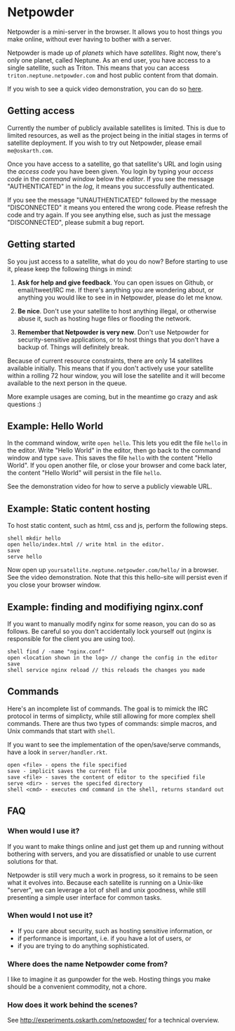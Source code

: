 # Netpowder

Netpowder is a mini-server in the browser. It allows you to host things you make
online, without ever having to bother with a server.

Netpowder is made up of *planets* which have *satellites*. Right now, there's
only one planet, called Neptune. As an end user, you have access to a single
satellite, such as Triton. This means that you can access
`triton.neptune.netpowder.com` and host public content from that domain.

If you wish to see a quick video demonstration, you can do so
[here](https://www.youtube.com/watch?v=9NqEpsFeKDg).

## Getting access

Currently the number of publicly available satellites is limited. This is due to
limited resources, as well as the project being in the initial stages in terms
of satellite deployment. If you wish to try out Netpowder, please email
`me@oskarth.com`.

Once you have access to a satellite, go that satellite's URL and login using the
*access code* you have been given. You login by typing your *access code* in the
*command window* below the *editor*. If you see the message "AUTHENTICATED" in
the *log*, it means you successfully authenticated.

If you see the message "UNAUTHENTICATED" followed by the message "DISCONNECTED"
it means you entered the wrong code. Please refresh the code and try again. If
you see anything else, such as just the message "DISCONNECTED", please submit a
bug report.

## Getting started

So you just access to a satellite, what do you do now? Before starting to use
it, please keep the following things in mind:

1. **Ask for help and give feedback**. You can open issues on Github, or
email/tweet/IRC me. If there's anything you are wondering about, or
anything you would like to see in in Netpowder, please do let me know.

2. **Be nice**. Don't use your satellite to host anything illegal, or otherwise
abuse it, such as hosting huge files or flooding the network.

3. **Remember that Netpowder is very new**. Don't use Netpowder for
security-sensitive applications, or to host things that you don't have a backup
of. Things will definitely break.

Because of current resource constraints, there are only 14 satellites available
initially. This means that if you don't actively use your satellite within a
rolling 72 hour window, you will lose the satellite and it will become available
to the next person in the queue.

More example usages are coming, but in the meantime go crazy and ask questions
:)

## Example: Hello World

In the command window, write `open hello`. This lets you edit the file `hello`
in the editor. Write "Hello World" in the editor, then go back to the command
window and type `save`. This saves the file `hello` with the content "Hello
World". If you open another file, or close your browser and come back later, the
content "Hello World" will persist in the file `hello`.

See the demonstration video for how to serve a publicly viewable URL.

## Example: Static content hosting

To host static content, such as html, css and js, perform the following steps.

```
shell mkdir hello
open hello/index.html // write html in the editor.
save
serve hello
```

Now open up `yoursatellite.neptune.netpowder.com/hello/` in a browser. See the
video demonstration. Note that this this hello-site will persist even if you
close your browser window.

## Example: finding and modifiying nginx.conf

If you want to manually modify nginx for some reason, you can do so as follows.
Be careful so you don't accidentally lock yourself out (nginx is responsible for
the client you are using too).

```
shell find / -name "nginx.conf"
open <location shown in the log> // change the config in the editor
save
shell service nginx reload // this reloads the changes you made
```

## Commands

Here's an incomplete list of commands. The goal is to mimick the IRC protocol in
terms of simplicty, while still allowing for more complex shell commands. There
are thus two types of commands: simple macros, and Unix commands that start with
`shell`.

If you want to see the implementation of the open/save/serve commands, have a
look in `server/handler.rkt`.

```
open <file> - opens the file specified
save - implicit saves the current file
save <file> - saves the content of editor to the specified file
serve <dir> - serves the specifed directory
shell <cmd> - executes cmd command in the shell, returns standard out
```

## FAQ

### When would I use it?

If you want to make things online and just get them up and running without
bothering with servers, and you are dissatisfied or unable to use current
solutions for that.

Netpowder is still very much a work in progress, so it remains to be seen what
it evolves into. Because each satellite is running on a Unix-like "server", we
can leverage a lot of shell and unix goodness, while still presenting a simple
user interface for common tasks.

### When would I not use it?

- If you care about security, such as hosting sensitive information, or
- if performance is important, i.e. if you have a lot of users, or
- if you are trying to do anything sophisticated.

### Where does the name Netpowder come from?

I like to imagine it as gunpowder for the web. Hosting things you make should be
a convenient commodity, not a chore.

### How does it work behind the scenes?

See http://experiments.oskarth.com/netpowder/ for a technical overview.
